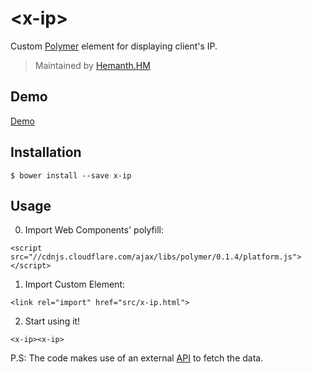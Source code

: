 # &lt;x-ip&gt;

Custom [Polymer](http://polymer-project.org/) element for displaying client's IP.

> Maintained by [Hemanth.HM](http://github.com/hemanth)

## Demo

[Demo](http://h3manth.com/demo/custom-elements/x-ip/)

## Installation

`$ bower install --save x-ip`

## Usage

0. Import Web Components' polyfill:

`<script src="//cdnjs.cloudflare.com/ajax/libs/polymer/0.1.4/platform.js"></script>`

1. Import Custom Element:

`<link rel="import" href="src/x-ip.html">`

2. Start using it!

`<x-ip><x-ip>`

P.S: The code makes use of an external [API](https://github.com/hemanth/x-ip/blob/master/src/x-ip.html#L10) to fetch the data.
